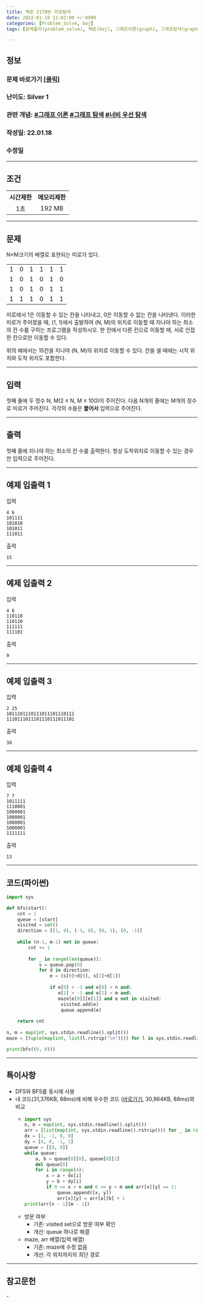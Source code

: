 ```yaml
---
title: 백준 2178번 미로탐색
date: 2022-01-18 11:02:00 +/-0900
categories: [Problem_Solve, boj]
tags: [문제풀이(problem_solve), 백준(boj), 그래프이론(graph), 그래프탐색(graph_search), 깊이우선탐색(depth_first_search), 너비우선탐색(breadth_first_search)]

---
```

## 정보
### 문제 바로가기 [[클릭](https://www.acmicpc.net/problem/2178)]
### 난이도: Silver 1
### 관련 개념: [#그래프 이론](https://www.acmicpc.net/problemset?sort=ac_desc&algo=7) [#그래프 탐색](https://www.acmicpc.net/problemset?sort=ac_desc&algo=11) [#너비 우선 탐색](https://www.acmicpc.net/problemset?sort=ac_desc&algo=126) 
### 작성일: 22.01.18
### 수정일

---
## 조건
<table>
    <tr align="center">
        <th>시간제한</th>
        <th>메모리제한</th>
    </tr>
    <tr align="center">
        <td>1초</td>
        <td>192 MB</td>
    </tr>
</table>

---
## 문제
N×M크기의 배열로 표현되는 미로가 있다.
<table>
    <tr align="center">
        <td>1</td>
        <td>0</td>
        <td>1</td>
        <td>1</td>
        <td>1</td>
        <td>1</td>
    </tr>
    <tr align="center">
        <td>1</td>
        <td>0</td>
        <td>1</td>
        <td>0</td>
        <td>1</td>
        <td>0</td>
    </tr>
    <tr align="center">
        <td>1</td>
        <td>0</td>
        <td>1</td>
        <td>0</td>
        <td>1</td>
        <td>1</td>
    </tr>
    <tr align="center">
        <td>1</td>
        <td>1</td>
        <td>1</td>
        <td>0</td>
        <td>1</td>
        <td>1</td>
    </tr>
</table>

미로에서 1은 이동할 수 있는 칸을 나타내고, 0은 이동할 수 없는 칸을 나타낸다. 이러한 미로가 주어졌을 때, (1, 1)에서 출발하여 (N, M)의 위치로 이동할 때 지나야 하는 최소의 칸 수를 구하는 프로그램을 작성하시오. 한 칸에서 다른 칸으로 이동할 때, 서로 인접한 칸으로만 이동할 수 있다.

위의 예에서는 15칸을 지나야 (N, M)의 위치로 이동할 수 있다. 칸을 셀 때에는 시작 위치와 도착 위치도 포함한다.

---
## 입력
첫째 줄에 두 정수 N, M(2 ≤ N, M ≤ 100)이 주어진다. 다음 N개의 줄에는 M개의 정수로 미로가 주어진다. 각각의 수들은 **붙어서** 입력으로 주어진다.

---
## 출력
첫째 줄에 지나야 하는 최소의 칸 수를 출력한다. 항상 도착위치로 이동할 수 있는 경우만 입력으로 주어진다.

---
## 예제 입출력 1
입력
```
4 6
101111
101010
101011
111011
```

출력
```
15
```

---
## 예제 입출력 2
입력
```
4 6
110110
110110
111111
111101
```

출력
```
9
```

---
## 예제 입출력 3
입력
```
2 25
1011101110111011101110111
1110111011101110111011101
```

출력
```
38
```

---
## 예제 입출력 4
입력
```
7 7
1011111
1110001
1000001
1000001
1000001
1000001
1111111
```

출력
```
13
```

---
## 코드(파이썬)
```python
import sys

def bfs(start):
    cnt = 1
    queue = [start]
    visited = set()
    direction = [(1, 0), (-1, 0), (0, 1), (0, -1)]
    
    while (n-1, m-1) not in queue:
        cnt += 1
        
        for _ in range(len(queue)):
            s = queue.pop(0)
            for d in direction:
                e = (s[0]+d[0], s[1]+d[1])
                
                if e[0] > -1 and e[0] < n and\
                   e[1] > -1 and e[1] < m and\
                   maze[e[0]][e[1]] and e not in visited:
                    visited.add(e)
                    queue.append(e)
        
    return cnt
        
n, m = map(int, sys.stdin.readline().split())
maze = [tuple(map(int, list(l.rstrip("\n")))) for l in sys.stdin.readlines()]

print(bfs((0, 0)))

```

---
## 특이사항
- DFS와 BFS를 동시에 사용
- 내 코드(31,376KB, 88ms)에 비해 우수한 코드 ([바로가기](https://www.acmicpc.net/source/37685616), 30,864KB, 88ms)와 비교
  - ```python
    import sys
    n, m = map(int, sys.stdin.readline().split())
    arr = [list(map(int, sys.stdin.readline().rstrip())) for _ in range(n)]
    dx = [1, -1, 0, 0]
    dy = [0, 0, -1, 1]
    queue = [[0, 0]]
    while queue:
        a, b = queue[0][0], queue[0][1]
        del queue[0]
        for i in range(4):
            x = a + dx[i]
            y = b + dy[i]
            if 0 <= x < n and 0 <= y < m and arr[x][y] == 1:
                queue.append([x, y])
                arr[x][y] = arr[a][b] + 1
    print(arr[n - 1][m - 1])

    ```
  - 방문 여부
    - 기존: visited set으로 방문 여부 확인
    - 개선: queue 하나로 해결
  - maze, arr 배열(입력 배열)
    - 기존: maze에 수정 없음
    - 개선: 각 위치까지의 최단 경로

---
## 참고문헌
\-
